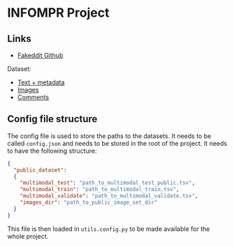 # INFOMPR Project

## Links
* [Fakeddit Github](https://github.com/entitize/Fakeddit)

Dataset:
* [Text + metadata](https://drive.google.com/drive/folders/1jU7qgDqU1je9Y0PMKJ_f31yXRo5uWGFm?usp=sharing)
* [Images](https://drive.google.com/file/d/1cjY6HsHaSZuLVHywIxD5xQqng33J5S2b/view?usp=sharing)
* [Comments](https://drive.google.com/drive/folders/150sL4SNi5zFK8nmllv5prWbn0LyvLzvo?usp=sharing)

## Config file structure
The config file is used to store the paths to the datasets. 
It needs to be called `config.json` and needs to be stored in the root of the project.
It needs to have the following structure:
```json
{
  "public_dataset": 
  {
    "multimodal_test": "path_to_multimodal_test_public.tsv",
    "multimodal_train": "path_to_multimodal_train.tsv",
    "multimodal_validate": "path_to_multimodal_validate.tsv",
    "images_dir": "path_to_public_image_set_dir"
  }
}
```
This file is then loaded in `utils.config.py` to be made available for the whole project.
